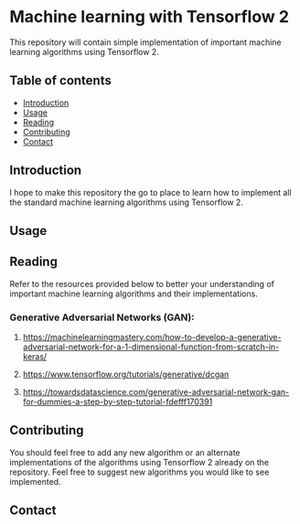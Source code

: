 # Machine learning with Tensorflow 2

This repository will contain simple implementation of important machine learning algorithms using Tensorflow 2. 

## Table of contents
* [Introduction](#introduction)
* [Usage](#usage)
* [Reading](#reading)
* [Contributing](#contributing)
* [Contact](#contact)

## Introduction

I hope to make this repository the go to place to learn how to implement all the standard machine learning algorithms using Tensorflow 2. 

## Usage

## Reading

Refer to the resources provided below to better your understanding of important machine learning algorithms and their implementations.

### Generative Adversarial Networks (GAN):

1. https://machinelearningmastery.com/how-to-develop-a-generative-adversarial-network-for-a-1-dimensional-function-from-scratch-in-keras/

2. https://www.tensorflow.org/tutorials/generative/dcgan

3. https://towardsdatascience.com/generative-adversarial-network-gan-for-dummies-a-step-by-step-tutorial-fdefff170391


## Contributing

You should feel free to add any new algorithm or an alternate implementations of the algorithms using Tensorflow 2 already on the repository. Feel free to suggest new algorithms you would like to see implemented.

## Contact